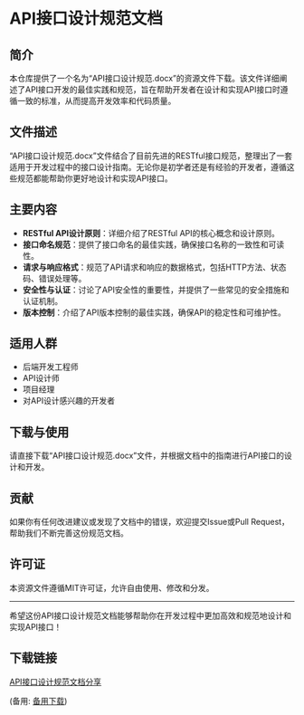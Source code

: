 # API接口设计规范文档

## 简介

本仓库提供了一个名为“API接口设计规范.docx”的资源文件下载。该文件详细阐述了API接口开发的最佳实践和规范，旨在帮助开发者在设计和实现API接口时遵循一致的标准，从而提高开发效率和代码质量。

## 文件描述

“API接口设计规范.docx”文件结合了目前先进的RESTful接口规范，整理出了一套适用于开发过程中的接口设计指南。无论你是初学者还是有经验的开发者，遵循这些规范都能帮助你更好地设计和实现API接口。

## 主要内容

- **RESTful API设计原则**：详细介绍了RESTful API的核心概念和设计原则。
- **接口命名规范**：提供了接口命名的最佳实践，确保接口名称的一致性和可读性。
- **请求与响应格式**：规范了API请求和响应的数据格式，包括HTTP方法、状态码、错误处理等。
- **安全性与认证**：讨论了API安全性的重要性，并提供了一些常见的安全措施和认证机制。
- **版本控制**：介绍了API版本控制的最佳实践，确保API的稳定性和可维护性。

## 适用人群

- 后端开发工程师
- API设计师
- 项目经理
- 对API设计感兴趣的开发者

## 下载与使用

请直接下载“API接口设计规范.docx”文件，并根据文档中的指南进行API接口的设计和开发。

## 贡献

如果你有任何改进建议或发现了文档中的错误，欢迎提交Issue或Pull Request，帮助我们不断完善这份规范文档。

## 许可证

本资源文件遵循MIT许可证，允许自由使用、修改和分发。

---

希望这份API接口设计规范文档能够帮助你在开发过程中更加高效和规范地设计和实现API接口！

## 下载链接
[API接口设计规范文档分享](https://pan.quark.cn/s/f40983dc95ee) 

(备用: [备用下载](https://pan.baidu.com/s/17zguobts2Fu4pe1qkkp26g?pwd=1234))

